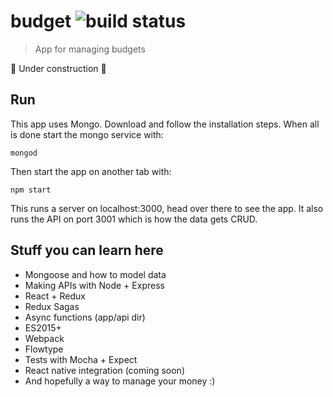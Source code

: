 # budget ![build status](https://travis-ci.org/jpsierens/budget.svg?branch=master)
> App for managing budgets

:construction: Under construction :construction:

## Run

This app uses Mongo. Download and follow the installation steps. When all is done start the mongo service with:

```
mongod
```

Then start the app on another tab with:
```
npm start
```

This runs a server on localhost:3000, head over there to see the app. It also runs the API on port 3001 which is how the data gets CRUD. 

## Stuff you can learn here
* Mongoose and how to model data
* Making APIs with Node + Express
* React + Redux
* Redux Sagas
* Async functions (app/api dir)
* ES2015+
* Webpack
* Flowtype
* Tests with Mocha + Expect
* React native integration (coming soon)
* And hopefully a way to manage your money :)
